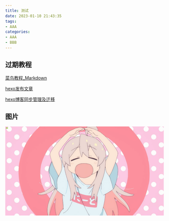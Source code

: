 ```yaml
---
title: 测试
date: 2023-01-10 21:43:35
tags:
- AAA
categories: 
- AAA
- BBB
---
```


## 过期教程

[菜鸟教程_Markdown](https://www.runoob.com/markdown/md-tutorial.html)

[hexo发布文章](https://www.cnblogs.com/anthony-wang0228/articles/11461321.html)

[hexo博客同步管理及迁移](https://www.jianshu.com/p/fceaf373d797)

## 图片

![pve](2023/01/10/测试/test.png)